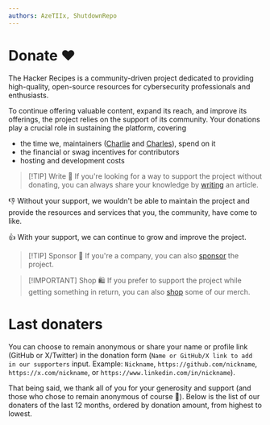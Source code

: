 ```yaml
---
authors: AzeTIIx, ShutdownRepo
---
```


# Donate ❤️

The Hacker Recipes is a community-driven project dedicated to providing high-quality, open-source resources for cybersecurity professionals and enthusiasts. 

To continue offering valuable content, expand its reach, and improve its offerings, the project relies on the support of its community. 
Your donations play a crucial role in sustaining the platform, covering 
- the time we, maintainers ([Charlie](https://www.linkedin.com/in/nwodtuhs/) and [Charles](https://www.linkedin.com/in/charlesaimin/)), spend on it
- the financial or swag incentives for contributors
- hosting and development costs 

> [!TIP] Write 📝
> If you're looking for a way to support the project without donating, you can always share your knowledge by [writing](/contributing/write.md) an article.

:-1: Without your support, we wouldn't be able to maintain the project and provide the resources and services that you, the community, have come to like.

:+1: With your support, we can continue to grow and improve the project.

<DonationPricingTable />

> [!TIP] Sponsor 🌟
> If you're a company, you can also [sponsor](/contributing/sponsor.md) the project.

> [!IMPORTANT] Shop 🛍️
> If you prefer to support the project while getting something in return, you can also [shop](https://thehacker.recipes/) some of our merch.

# Last donaters

You can choose to remain anonymous or share your name or profile link (GitHub or X/Twitter) in the donation form (`Name or GitHub/X link to add in our supporters` input. Example: `Nickname`, `https://github.com/nickname`, `https://x.com/nickname`, or `https://www.linkedin.com/in/nickname`).

That being said, we thank all of you for your generosity and support (and those who chose to remain anonymous of course 🤫). 
Below is the list of our donaters of the last 12 months, ordered by donation amount, from highest to lowest.

<Donaters />